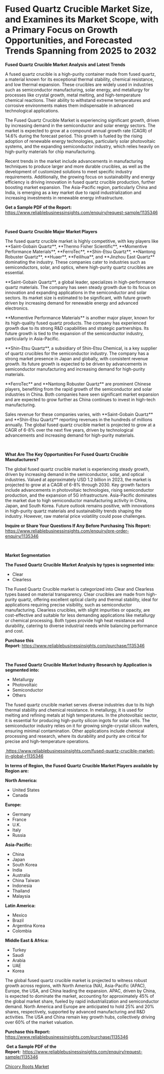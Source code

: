 <p><h1>Fused Quartz Crucible Market Size, and Examines its Market Scope, with a Primary Focus on Growth Opportunities, and Forecasted Trends Spanning from 2025 to 2032</h1></p><p><strong>Fused Quartz Crucible Market Analysis and Latest Trends</strong></p>
<p><p>A fused quartz crucible is a high-purity container made from fused quartz, a material known for its exceptional thermal stability, chemical resistance, and low thermal expansion. These crucibles are widely used in industries such as semiconductor manufacturing, solar energy, and metallurgy for processes like crystal growth, metal melting, and high-temperature chemical reactions. Their ability to withstand extreme temperatures and corrosive environments makes them indispensable in advanced technological applications.</p><p>The Fused Quartz Crucible Market is experiencing significant growth, driven by increasing demand in the semiconductor and solar energy sectors. The market is expected to grow at a compound annual growth rate (CAGR) of 14.6% during the forecast period. This growth is fueled by the rising adoption of renewable energy technologies, particularly solar photovoltaic systems, and the expanding semiconductor industry, which relies heavily on high-purity materials for chip manufacturing.</p><p>Recent trends in the market include advancements in manufacturing techniques to produce larger and more durable crucibles, as well as the development of customized solutions to meet specific industry requirements. Additionally, the growing focus on sustainability and energy efficiency is driving innovation in fused quartz crucible production, further boosting market expansion. The Asia-Pacific region, particularly China and India, is emerging as a key market due to rapid industrialization and increasing investments in renewable energy infrastructure.</p></p>
<p><strong>Get a Sample PDF of the Report:&nbsp;</strong> <a href="https://www.reliablebusinessinsights.com/enquiry/request-sample/1135346?utm_campaign=2227&utm_medium=2&utm_source=Github&utm_content=ia&utm_term=26012025&utm_id=fused-quartz-crucible">https://www.reliablebusinessinsights.com/enquiry/request-sample/1135346</a></p>
<p>&nbsp;</p>
<p><strong>Fused Quartz Crucible Major Market Players</strong></p>
<p><p>The fused quartz crucible market is highly competitive, with key players like **Saint-Gobain Quartz**, **Thermo Fisher Scientific**, **Momentive Performance Materials**, **FerroTec**, **Shin-Etsu Quartz**, **Nantong Robuster Quartz**, **Huaer**, **Feilihua**, and **Jinzhou East Quartz** dominating the industry. These companies cater to industries such as semiconductors, solar, and optics, where high-purity quartz crucibles are essential.</p><p>**Saint-Gobain Quartz**, a global leader, specializes in high-performance quartz materials. The company has seen steady growth due to its focus on innovation and expanding applications in the semiconductor and solar sectors. Its market size is estimated to be significant, with future growth driven by increasing demand for renewable energy and advanced electronics.</p><p>**Momentive Performance Materials** is another major player, known for its high-quality fused quartz products. The company has experienced growth due to its strong R&D capabilities and strategic partnerships. Its future growth is tied to the expansion of the semiconductor industry, particularly in Asia-Pacific.</p><p>**Shin-Etsu Quartz**, a subsidiary of Shin-Etsu Chemical, is a key supplier of quartz crucibles for the semiconductor industry. The company has a strong market presence in Japan and globally, with consistent revenue growth. Its future growth is expected to be driven by advancements in semiconductor manufacturing and increasing demand for high-purity materials.</p><p>**FerroTec** and **Nantong Robuster Quartz** are prominent Chinese players, benefiting from the rapid growth of the semiconductor and solar industries in China. Both companies have seen significant market expansion and are expected to grow further as China continues to invest in high-tech manufacturing.</p><p>Sales revenue for these companies varies, with **Saint-Gobain Quartz** and **Shin-Etsu Quartz** reporting revenues in the hundreds of millions annually. The global fused quartz crucible market is projected to grow at a CAGR of 6-8% over the next five years, driven by technological advancements and increasing demand for high-purity materials.</p></p>
<p>&nbsp;</p>
<p><strong>What Are The Key Opportunities For Fused Quartz Crucible Manufacturers?</strong></p>
<p><p>The global fused quartz crucible market is experiencing steady growth, driven by increasing demand in the semiconductor, solar, and optical industries. Valued at approximately USD 1.2 billion in 2023, the market is projected to grow at a CAGR of 6-8% through 2030. Key growth factors include advancements in photovoltaic technologies, rising semiconductor production, and the expansion of 5G infrastructure. Asia-Pacific dominates the market due to high semiconductor manufacturing activity in China, Japan, and South Korea. Future outlook remains positive, with innovations in high-purity quartz materials and sustainability trends shaping the industry. However, raw material price volatility could pose challenges.</p></p>
<p><strong>Inquire or Share Your Questions If Any Before Purchasing This Report:</strong> <a href="https://www.reliablebusinessinsights.com/enquiry/pre-order-enquiry/1135346?utm_campaign=2227&utm_medium=2&utm_source=Github&utm_content=ia&utm_term=26012025&utm_id=fused-quartz-crucible">https://www.reliablebusinessinsights.com/enquiry/pre-order-enquiry/1135346</a></p>
<p>&nbsp;</p>
<p><strong>Market Segmentation</strong></p>
<p><strong>The Fused Quartz Crucible Market Analysis by types is segmented into:</strong></p>
<p><ul><li>Clear</li><li>Clearless</li></ul></p>
<p><p>The Fused Quartz Crucible market is categorized into Clear and Clearless types based on material transparency. Clear crucibles are made from high-purity quartz, offering excellent optical clarity and thermal stability, ideal for applications requiring precise visibility, such as semiconductor manufacturing. Clearless crucibles, with slight impurities or opacity, are cost-effective and suitable for less demanding applications like metallurgy or chemical processing. Both types provide high heat resistance and durability, catering to diverse industrial needs while balancing performance and cost.</p></p>
<p><strong>Purchase this Report:&nbsp;</strong><a href="https://www.reliablebusinessinsights.com/purchase/1135346?utm_campaign=2227&utm_medium=2&utm_source=Github&utm_content=ia&utm_term=26012025&utm_id=fused-quartz-crucible">https://www.reliablebusinessinsights.com/purchase/1135346</a></p>
<p>&nbsp;</p>
<p><strong>The Fused Quartz Crucible Market Industry Research by Application is segmented into:</strong></p>
<p><ul><li>Metallurgy</li><li>Photovoltaic</li><li>Semiconductor</li><li>Others</li></ul></p>
<p><p>The fused quartz crucible market serves diverse industries due to its high thermal stability and chemical resistance. In metallurgy, it is used for melting and refining metals at high temperatures. In the photovoltaic sector, it is essential for producing high-purity silicon ingots for solar cells. The semiconductor industry relies on it for growing single-crystal silicon wafers, ensuring minimal contamination. Other applications include chemical processing and research, where its durability and purity are critical for precise and high-temperature operations.</p></p>
<p><a href="https://www.reliablebusinessinsights.com/fused-quartz-crucible-market-in-global-r1135346?utm_campaign=2227&utm_medium=2&utm_source=Github&utm_content=ia&utm_term=26012025&utm_id=fused-quartz-crucible">&nbsp;https://www.reliablebusinessinsights.com/fused-quartz-crucible-market-in-global-r1135346</a></p>
<p><strong>In terms of Region, the Fused Quartz Crucible Market Players available by Region are:</strong></p>
<p>
    <p> <strong> North America: </strong>
        <ul>
            <li>United States</li>
            <li>Canada</li>
        </ul>
        </p> 
    <p> <strong> Europe: </strong>
        <ul>
            <li>Germany</li>
            <li>France</li>
            <li>U.K.</li>
            <li>Italy</li>
            <li>Russia</li>
        </ul>
        </p> 
    <p> <strong> Asia-Pacific: </strong>
        <ul>
            <li>China</li>
            <li>Japan</li>
            <li>South Korea</li>
            <li>India</li>
            <li>Australia</li>
            <li>China Taiwan</li>
            <li>Indonesia</li>
            <li>Thailand</li>
            <li>Malaysia</li>
        </ul>
        </p> 
    <p> <strong> Latin America: </strong>
        <ul>
            <li>Mexico</li>
            <li>Brazil</li>
            <li>Argentina Korea</li>
            <li>Colombia</li>
        </ul>
        </p> 
    <p> <strong> Middle East & Africa: </strong>
        <ul>
            <li>Turkey</li>
            <li>Saudi</li>
            <li>Arabia</li>
            <li>UAE</li>
            <li>Korea</li>
        </ul>
    </p>
    </p>
<p><p>The global fused quartz crucible market is projected to witness robust growth across regions, with North America (NA), Asia-Pacific (APAC), Europe, the USA, and China leading the expansion. APAC, driven by China, is expected to dominate the market, accounting for approximately 45% of the global market share, fueled by rapid industrialization and semiconductor demand. North America and Europe are anticipated to hold 25% and 20% shares, respectively, supported by advanced manufacturing and R&D activities. The USA and China remain key growth hubs, collectively driving over 60% of the market valuation.</p></p>
<p><strong>Purchase this Report: </strong><a href="https://www.reliablebusinessinsights.com/purchase/1135346?utm_campaign=2227&utm_medium=2&utm_source=Github&utm_content=ia&utm_term=26012025&utm_id=fused-quartz-crucible">https://www.reliablebusinessinsights.com/purchase/1135346</a></p>
<p>&nbsp;<strong>Get a Sample PDF of the Report:&nbsp;&nbsp;</strong><a href="https://www.reliablebusinessinsights.com/enquiry/request-sample/1135346?utm_campaign=2227&utm_medium=2&utm_source=Github&utm_content=ia&utm_term=26012025&utm_id=fused-quartz-crucible">https://www.reliablebusinessinsights.com/enquiry/request-sample/1135346</a></p>
<p><strong></strong></p>
<p><p><a href="https://github.com/viipposahko25/Market-Research-Report-List-1/blob/main/chicory-roots-market.md?utm_campaign=2227&utm_medium=2&utm_source=Github&utm_content=ia&utm_term=26012025&utm_id=fused-quartz-crucible">Chicory Roots Market</a></p></p>